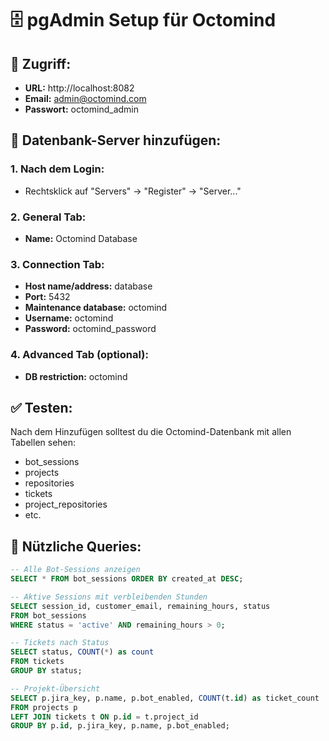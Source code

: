 # 🗄️ pgAdmin Setup für Octomind

## 📍 **Zugriff:**
- **URL:** http://localhost:8082
- **Email:** admin@octomind.com
- **Passwort:** octomind_admin

## 🔗 **Datenbank-Server hinzufügen:**

### **1. Nach dem Login:**
- Rechtsklick auf "Servers" → "Register" → "Server..."

### **2. General Tab:**
- **Name:** Octomind Database

### **3. Connection Tab:**
- **Host name/address:** database
- **Port:** 5432
- **Maintenance database:** octomind
- **Username:** octomind
- **Password:** octomind_password

### **4. Advanced Tab (optional):**
- **DB restriction:** octomind

## ✅ **Testen:**
Nach dem Hinzufügen solltest du die Octomind-Datenbank mit allen Tabellen sehen:
- bot_sessions
- projects  
- repositories
- tickets
- project_repositories
- etc.

## 🎯 **Nützliche Queries:**
```sql
-- Alle Bot-Sessions anzeigen
SELECT * FROM bot_sessions ORDER BY created_at DESC;

-- Aktive Sessions mit verbleibenden Stunden
SELECT session_id, customer_email, remaining_hours, status 
FROM bot_sessions 
WHERE status = 'active' AND remaining_hours > 0;

-- Tickets nach Status
SELECT status, COUNT(*) as count 
FROM tickets 
GROUP BY status;

-- Projekt-Übersicht
SELECT p.jira_key, p.name, p.bot_enabled, COUNT(t.id) as ticket_count
FROM projects p
LEFT JOIN tickets t ON p.id = t.project_id
GROUP BY p.id, p.jira_key, p.name, p.bot_enabled;
``` 
